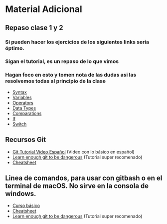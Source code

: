 # Material Adicional

## Repaso clase 1 y 2
### Si pueden hacer los ejercicios de los siguientes links sería óptimo.
### Sigan el tutorial, es un repaso de lo que vimos
### Hagan foco en esto y tomen nota de las dudas asi las resolvemos todas al principio de la clase
* [Syntax](https://www.w3schools.com/js/js_syntax.asp)
* [Variables](https://www.w3schools.com/js/js_variables.asp)
* [Operators](https://www.w3schools.com/js/js_operators.asp)
* [Data Types](https://www.w3schools.com/js/js_datatypes.asp)
* [Comparations](https://www.w3schools.com/js/js_comparisons.asp)
* [If](https://www.w3schools.com/js/js_if_else.asp)
* [Switch](https://www.w3schools.com/js/js_switch.asp)

## Recursos Git
* [Git Tutorial Video Español](https://www.youtube.com/watch?v=HiXLkL42tMU) (Video con lo básico en español)
* [Learn enough git to be dangerous](https://www.learnenough.com/git-tutorial/getting_started) (Tutorial super recomenado)
* [Cheatsheet](https://education.github.com/git-cheat-sheet-education.pdf)

## Linea de comandos, para usar con gitbash o en el terminal de macOS. No sirve en la consola de windows.
* [Curso básico](https://www.youtube.com/watch?v=TiO3mdSGcBY)
* [Cheatsheet](https://www.git-tower.com/blog/command-line-cheat-sheet/)
* [Learn enough git to be dangerous](https://www.learnenough.com/command-line-tutorial/basics) (Tutorial super recomenado)
